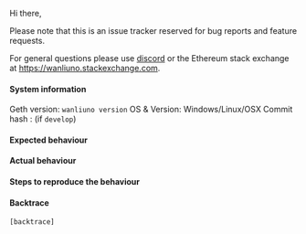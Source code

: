 Hi there,

Please note that this is an issue tracker reserved for bug reports and feature requests.

For general questions please use [discord](https://discord.gg/nthXNEv) or the Ethereum stack exchange at https://wanliuno.stackexchange.com.

#### System information

Geth version: `wanliuno version`
OS & Version: Windows/Linux/OSX
Commit hash : (if `develop`)

#### Expected behaviour


#### Actual behaviour


#### Steps to reproduce the behaviour


#### Backtrace

````
[backtrace]
````
